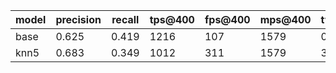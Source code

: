 model | precision | recall | tps@400 | fps@400 | mps@400 | tvp@400 | vp@400 |
---|---|---| ---| ---| ---| ---| ---|
base | 0.625 | 0.419 |  1216 | 107| 1579| 0|  624|
knn5 | 0.683 | 0.349 | 1012| 311| 1579| 317| 307